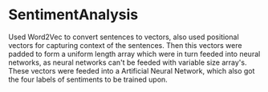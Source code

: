 # SentimentAnalysis
Used Word2Vec to convert sentences to vectors, also used positional vectors for capturing context of the sentences. Then this vectors were padded to form
a uniform length array which were in turn feeded into neural networks, as neural networks can't be feeded with variable size array's. These vectors were 
feeded into a Artificial Neural Network, which also got the four labels of sentiments to be trained upon.
